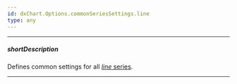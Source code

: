 ```yaml
---
id: dxChart.Options.commonSeriesSettings.line
type: any
---
```

---
##### shortDescription
Defines common settings for all [*line* series](/api-reference/10%20UI%20Components/dxChart/5%20Series%20Types/LineSeries '/Documentation/ApiReference/UI_Components/dxChart/Series_Types/LineSeries/').

---
